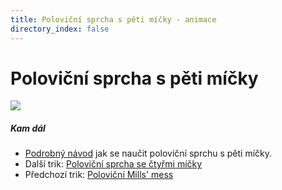 ```yaml
---
title: Poloviční sprcha s pěti míčky - animace
directory_index: false
---
```


# Poloviční sprcha s pěti míčky

![](/animace/img/5-half-shower-b.gif)

##### Kam dál

- [Podrobný návod](/micky/5/sprcha-polovicni.html "Podrobný textový návod jak se naučit poloviční sprchu s pěti míčky.") jak se naučit poloviční sprchu s pěti míčky.
- Další trik: [Poloviční sprcha se čtyřmi míčky](4-half-shower.html "Další trik Poloviční sprcha se čtyřmi míčky")
- Předchozí trik: [Poloviční Mills' mess](half-mess.html "Předchozí trik Poloviční Mills' mess")

